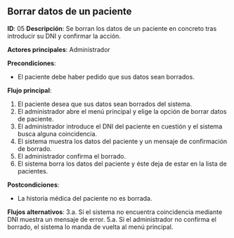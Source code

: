 ## Borrar datos de un paciente

**ID**: 05
**Descripción**: Se borran los datos de un paciente en concreto tras introducir su DNI y confirmar la acción.

**Actores principales**: Administrador

**Precondiciones**:
* El paciente debe haber pedido que sus datos sean borrados.

**Flujo principal**:
1. El paciente desea que sus datos sean borrados del sistema.
1. El administrador abre el menú principal y elige la opción de borrar datos de paciente.
1. El administrador introduce el DNI del paciente en cuestión y el sistema busca alguna coincidencia.
1. El sistema muestra los datos del paciente y un mensaje de confirmación de borrado.
1. El administrador confirma el borrado.
1. El sistema borra los datos del paciente y éste deja de estar en la lista de pacientes.

**Postcondiciones**:
* La historia médica del paciente no es borrada.

**Flujos alternativos**:
3.a. Si el sistema no encuentra coincidencia mediante DNI muestra un mensaje de error.
5.a. Si el administrador no confirma el borrado, el sistema lo manda de vuelta al menú principal.
